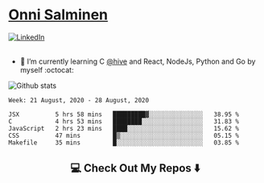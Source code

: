 <h1> <a href="https://osalmine.github.io/cv/">Onni Salminen</a></h1>
<a href="https://www.linkedin.com/in/onni-salminen/" target="_blank"><img src="https://img.shields.io/badge/LinkedIn-%230077B5.svg?&style=flat-square&logo=linkedin&logoColor=white" alt="LinkedIn"></a>
<br />
<br />

- 🌱 I’m currently learning C <a href="https://www.hive.fi/en/">@hive</a> and React, NodeJs, Python and Go by myself :octocat:

![Github stats](https://github-readme-stats.vercel.app/api?username=osalmine&count_private=true&show_icons=true&theme=graywhite&hide=issues,stars)

<!--START_SECTION:waka-->
```text
Week: 21 August, 2020 - 28 August, 2020

JSX          5 hrs 58 mins   █████████▓░░░░░░░░░░░░░░░   38.95 % 
C            4 hrs 53 mins   ████████░░░░░░░░░░░░░░░░░   31.83 % 
JavaScript   2 hrs 23 mins   ████░░░░░░░░░░░░░░░░░░░░░   15.62 % 
CSS          47 mins         █▒░░░░░░░░░░░░░░░░░░░░░░░   05.15 % 
Makefile     35 mins         █░░░░░░░░░░░░░░░░░░░░░░░░   03.85 % 
```
<!--END_SECTION:waka-->

<h2  align="center">💻 Check Out My Repos ⬇️ </h2>
